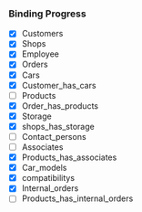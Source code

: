 ### Binding Progress
 - [x] Customers
 - [x] Shops
 - [x] Employee 
 - [x] Orders
 - [x] Cars
 - [x] Customer_has_cars
 - [ ] Products
 - [x] Order_has_products
 - [x] Storage
 - [x] shops_has_storage
 - [ ] Contact_persons
 - [ ] Associates
 - [x] Products_has_associates
 - [x] Car_models
 - [x] compatibilitys
 - [x] Internal_orders
 - [ ] Products_has_internal_orders
